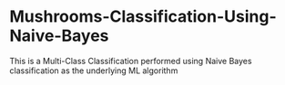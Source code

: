 # Mushrooms-Classification-Using-Naive-Bayes
This is a Multi-Class Classification performed using Naive Bayes classification as the underlying ML algorithm
